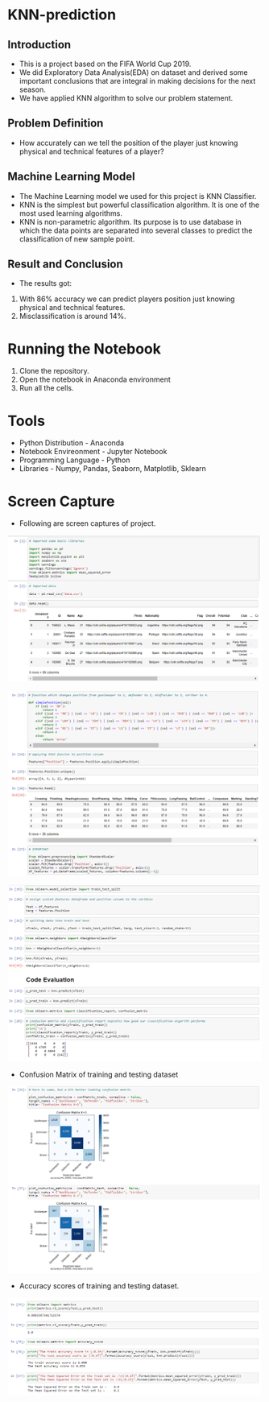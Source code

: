 # KNN-prediction

## Introduction

* This is a project based on the FIFA World Cup 2019. 
* We did Exploratory Data Analysis(EDA) on dataset and derived some important conclusions that are integral in making decisions for the next season. 
* We have applied KNN algorithm to solve our problem statement. 
 
## Problem Definition

* How accurately can we tell the position of the player just knowing physical and technical features of a player?

## Machine Learning Model

* The Machine Learning model we used for this project is KNN Classifier. 
* KNN is the simplest but powerful classification algorithm. It is one of the most used learning algorithms. 
* KNN is non-parametric algorithm. Its purpose is to use database in which the data points are separated into several classes to predict the classification of new sample point. 

## Result and Conclusion

* The results got:
 1. With 86% accuracy we can predict players position just knowing physical and technical features.
 2. Misclassification is around 14%.

# Running the Notebook

1. Clone the repository.
2. Open the notebook in Anaconda environment
3. Run all the cells.

# Tools

* Python Distribution - Anaconda
* Notebook Envireonment - Jupyter Notebook
* Programming Language - Python
* Libraries - Numpy, Pandas, Seaborn, Matplotlib, Sklearn

# Screen Capture

* Following are screen captures of project.

![Alt text](Images/Image1.png)

![Alt text](Images/Image2.png)

![Alt text](Images/Image3.png)

* Confusion Matrix of training and testing dataset

![Alt text](Images/Image4.png)

* Accuracy scores of training and testing dataset.

![Alt test](Images/Image5.png)
